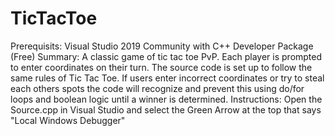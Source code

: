 # TicTacToe
Prerequisits: Visual Studio 2019 Community with C++ Developer Package (Free)
Summary: A classic game of tic tac toe PvP. Each player is prompted to enter coordinates on their turn. The source code is set up to follow the same rules 
of Tic Tac Toe. If users enter incorrect coordinates or try to steal each others spots the code will recognize and prevent this using do/for loops and 
boolean logic until a winner is determined.
Instructions: Open the Source.cpp in Visual Studio and select the Green Arrow at the top that says "Local Windows Debugger"
